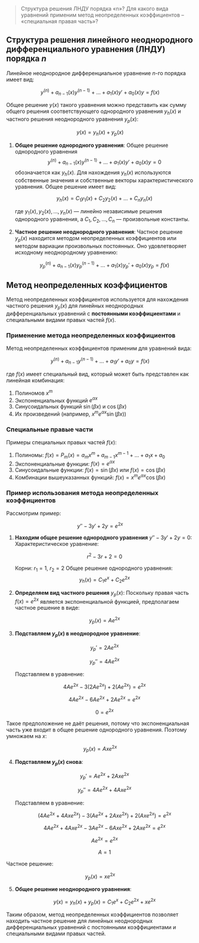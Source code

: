 >Структура решения ЛНДУ порядка «n»? Для какого вида уравнений применим метод неопределенных коэффициентов – «специальная правая часть»?

## Структура решения линейного неоднородного дифференциального уравнения (ЛНДУ) порядка $n$

Линейное неоднородное дифференциальное уравнение $n$-го порядка имеет вид:

$$ y^{(n)} + a_{n-1}(x)y^{(n-1)} + \ldots + a_1(x)y' + a_0(x)y = f(x) $$

Общее решение $y(x)$ такого уравнения можно представить как сумму общего решения соответствующего однородного уравнения $y_h(x)$ и частного решения неоднородного уравнения $y_p(x)$:

$$ y(x) = y_h(x) + y_p(x) $$

1. **Общее решение однородного уравнения**:
   Общее решение однородного уравнения
   $$ y^{(n)} + a_{n-1}(x)y^{(n-1)} + \ldots + a_1(x)y' + a_0(x)y = 0 $$
   обозначается как $y_h(x)$. Для нахождения $y_h(x)$ используются собственные значения и собственные векторы характеристического уравнения. Общее решение имеет вид:
   
   $$ y_h(x) = C_1 y_1(x) + C_2 y_2(x) + \ldots + C_n y_n(x) $$
   
   где $y_1(x), y_2(x), \ldots, y_n(x)$ — линейно независимые решения однородного уравнения, а $C_1, C_2, \ldots, C_n$ — произвольные константы.

2. **Частное решение неоднородного уравнения**:
   Частное решение $y_p(x)$ находится методом неопределенных коэффициентов или методом вариации произвольных постоянных. Оно удовлетворяет исходному неоднородному уравнению:
   
   $$ y_p^{(n)} + a_{n-1}(x)y_p^{(n-1)} + \ldots + a_1(x)y_p' + a_0(x)y_p = f(x) $$

## Метод неопределенных коэффициентов

Метод неопределенных коэффициентов используется для нахождения частного решения $y_p(x)$ для линейных неоднородных дифференциальных уравнений с **постоянными коэффициентами** и специальными видами правых частей $f(x)$.

### Применение метода неопределенных коэффициентов

Метод неопределенных коэффициентов применим для уравнений вида:

$$ y^{(n)} + a_{n-1}y^{(n-1)} + \ldots + a_1y' + a_0y = f(x) $$

где $f(x)$ имеет специальный вид, который может быть представлен как линейная комбинация:
1. Полиномов $x^m$
2. Экспоненциальных функций $e^{\alpha x}$
3. Синусоидальных функций $\sin(\beta x)$ и $\cos(\beta x)$
4. Их произведений (например, $x^m e^{\alpha x} \sin(\beta x)$)

### Специальные правые части

Примеры специальных правых частей $f(x)$:
1. Полиномы: $f(x) = P_m(x) = a_m x^m + a_{m-1} x^{m-1} + \ldots + a_1 x + a_0$
2. Экспоненциальные функции: $f(x) = e^{\alpha x}$
3. Синусоидальные функции: $f(x) = \sin(\beta x)$ или $f(x) = \cos(\beta x)$
4. Комбинации вышеуказанных функций: $f(x) = x^m e^{\alpha x} \cos(\beta x)$

### Пример использования метода неопределенных коэффициентов

Рассмотрим пример:

$$ y'' - 3y' + 2y = e^{2x} $$

1. **Находим общее решение однородного уравнения** $y'' - 3y' + 2y = 0$:
   Характеристическое уравнение:
   
   $$ r^2 - 3r + 2 = 0 $$
   
   Корни: $r_1 = 1$, $r_2 = 2$
   Общее решение однородного уравнения:
   $$ y_h(x) = C_1 e^x + C_2 e^{2x} $$

2. **Определяем вид частного решения** $y_p(x)$:
   Поскольку правая часть $f(x) = e^{2x}$ является экспоненциальной функцией, предполагаем частное решение в виде:
   
   $$ y_p(x) = A e^{2x} $$

3. **Подставляем $y_p(x)$ в неоднородное уравнение**:
   
   $$ y_p' = 2A e^{2x} $$
   
   $$ y_p'' = 4A e^{2x} $$
   
   Подставляем в уравнение:
   
   $$ 4A e^{2x} - 3(2A e^{2x}) + 2(A e^{2x}) = e^{2x} $$
   
   $$ 4A e^{2x} - 6A e^{2x} + 2A e^{2x} = e^{2x} $$
  
   $$ 0 = e^{2x} $$

Такое предположение не даёт решения, потому что экспоненциальная часть уже входит в общее решение однородного уравнения. Поэтому умножаем на $x$:

$$ y_p(x) = A x e^{2x} $$

4. **Подставляем $y_p(x)$ снова**:

   $$ y_p' = A e^{2x} + 2A x e^{2x} $$
   
   $$ y_p'' = 4A e^{2x} + 4A x e^{2x} $$
   
   Подставляем в уравнение:
   
   $$ (4A e^{2x} + 4A x e^{2x}) - 3(A e^{2x} + 2A x e^{2x}) + 2(A x e^{2x}) = e^{2x} $$
   
   $$ 4A e^{2x} + 4A x e^{2x} - 3A e^{2x} - 6A x e^{2x} + 2A x e^{2x} = e^{2x} $$
   
   $$ A e^{2x} = e^{2x} $$
   
   $$ A = 1 $$

Частное решение:

$$ y_p(x) = x e^{2x} $$

5. **Общее решение неоднородного уравнения**:

   $$ y(x) = y_h(x) + y_p(x) = C_1 e^x + C_2 e^{2x} + x e^{2x} $$

Таким образом, метод неопределенных коэффициентов позволяет находить частное решение для линейных неоднородных дифференциальных уравнений с постоянными коэффициентами и специальными видами правых частей.